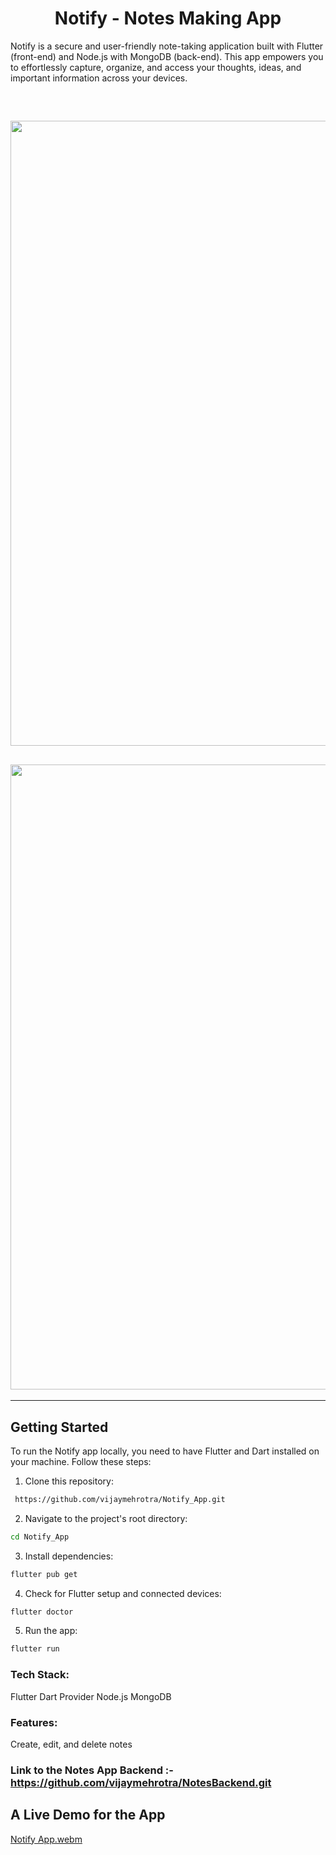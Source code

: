 <div align="center">
  <h1>Notify - Notes Making App</h1>
</div>


Notify is a secure and user-friendly note-taking application built with Flutter (front-end) and Node.js with MongoDB (back-end). This app empowers you to effortlessly capture, organize, and access your thoughts, ideas, and important information across your devices.

<br>
<h2><img src = "https://github.com/user-attachments/assets/38941f4d-ebfd-415f-bfa3-a5af62d93238" height="1000"> </h2>
<h2><img src = "https://github.com/user-attachments/assets/7aff443b-3048-4141-a1c8-29cfa69a6011" height="1000"> </h2>
<hr>

## Getting Started

To run the Notify app locally, you need to have Flutter and Dart installed on your machine. Follow these steps:

1. Clone this repository:

 ```bash
  https://github.com/vijaymehrotra/Notify_App.git
```

2. Navigate to the project's root directory:

```bash
cd Notify_App
```

3. Install dependencies:

```bash
flutter pub get
``` 

4. Check for Flutter setup and connected devices:

```bash
flutter doctor
```

5. Run the app:

```bash
flutter run
```

### Tech Stack:

Flutter
Dart
Provider
Node.js
MongoDB

### Features:

Create, edit, and delete notes

### Link to the Notes App Backend :- https://github.com/vijaymehrotra/NotesBackend.git

## A Live Demo for the App

[Notify App.webm](https://github.com/user-attachments/assets/67c25bba-9e84-48e5-b8e4-ddce5bc30074)
